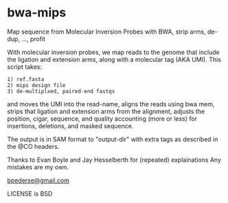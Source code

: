 bwa-mips
========

Map sequence from Molecular Inversion Probes with BWA, strip arms, de-dup, ..., profit


With molecular inversion probes, we map reads to the genome that include the
ligation and extension arms, along with a molecular tag (AKA UMI).
This script takes:

    1) ref.fasta
    2) mips design file
    3) de-multiplxed, paired-end fastqs

and moves the UMI into the read-name, aligns the reads using bwa mem,
strips that ligation and extension arms from the alignment, adjusts the
position, cigar, sequence, and quality accounting (more or less) for
insertions, deletions, and masked sequence.

The output is in SAM format to "output-dir" with extra tags as described
in the @CO headers.

Thanks to Evan Boyle and Jay Hesselberth for (repeated) explainations
Any mistakes are my own.

bpederse@gmail.com

LICENSE is BSD
